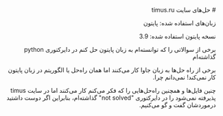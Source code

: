 <p dir="rtl"># حل‌های سایت timus.ru</p>
<p dir="rtl">زبان‌های استفاده شده: پایتون</p>

<p dir="rtl">نسخه پایتون استفاده شده: 3.9</p>

<p dir="rtl">برخی از سوالاتی را که توانسته‌ام به زبان پایتون حل کنم در دایرکتوری python گذاشته‌ام</p>

<p dir="rtl">برخی از راه حل‌ها به زبان جاوا کار می‌کنند اما همان راه‌حل یا الگوریتم در زبان پایتون کار نمی‌کند! نمی‌دانم چرا.</p>

<p dir="rtl">چنین فایل‌ها و همچنین راه‌حل‌هایی را که فکر می‌کنم کار می‌کنند اما در سایت timus پذیرفته نمی‌شود را در دایرکتوری "not solved" گذاشته‌ام، بنابراین اگر دوست داشتید درموردشان گفت و گو می‌کنیم.</p>
